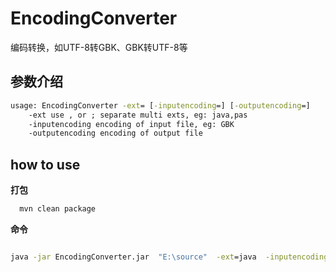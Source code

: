 EncodingConverter
====================
编码转换，如UTF-8转GBK、GBK转UTF-8等

## 参数介绍
```bat
usage: EncodingConverter -ext= [-inputencoding=] [-outputencoding=]  
    -ext use , or ; separate multi exts, eg: java,pas  
    -inputencoding encoding of input file, eg: GBK  
    -outputencoding encoding of output file   
```


## how to use
**打包**
```bat
  mvn clean package
```

**命令**

```bat

java -jar EncodingConverter.jar  "E:\source"  -ext=java  -inputencoding=GBK -outputencoding=UTF-8
```

